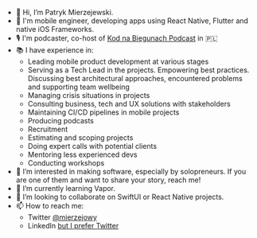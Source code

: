 - 👋 Hi, I’m Patryk Mierzejewski.
- 📱 I'm mobile engineer, developing apps using React Native, Flutter and native iOS Frameworks.
- 🎙 I'm podcaster, co-host of [Kod na Biegunach Podcast](https://podcasts.apple.com/pl/podcast/kod-na-biegunach/id1556006433) in 🇵🇱
- 📚 I have experience in:
  - Leading mobile product development at various stages
  - Serving as a Tech Lead in the projects. Empowering best practices. Discussing best architectural approaches, encountered problems and supporting team wellbeing
  - Managing crisis situations in projects
  - Consulting business, tech and UX solutions with stakeholders
  - Maintaining CI/CD pipelines in mobile projects
  - Producing podcasts
  - Recruitment
  - Estimating and scoping projects
  - Doing expert calls with potential clients
  - Mentoring less experienced devs
  - Conducting workshops
- 👀 I’m interested in making software, especially by solopreneurs. If you are one of them and want to share your story, reach me!
- 🌱 I’m currently learning Vapor.
- 💞️ I’m looking to collaborate on SwiftUI or React Native projects.
- 📫 How to reach me:
  - Twitter [@mierzejowy](https://twitter.com/mierzejowy)
  - LinkedIn [but I prefer Twitter](https://www.linkedin.com/in/patryk-mierzejewski-8086705a/)

<!---
pmierzejewski/pmierzejewski is a ✨ special ✨ repository because its `README.md` (this file) appears on your GitHub profile.
You can click the Preview link to take a look at your changes.
--->

